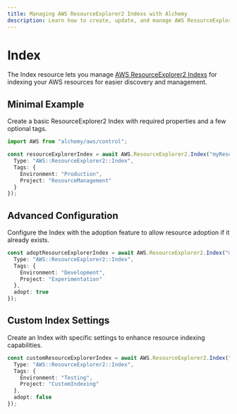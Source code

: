 ```yaml
---
title: Managing AWS ResourceExplorer2 Indexs with Alchemy
description: Learn how to create, update, and manage AWS ResourceExplorer2 Indexs using Alchemy Cloud Control.
---
```


# Index

The Index resource lets you manage [AWS ResourceExplorer2 Indexs](https://docs.aws.amazon.com/resourceexplorer2/latest/userguide/) for indexing your AWS resources for easier discovery and management.

## Minimal Example

Create a basic ResourceExplorer2 Index with required properties and a few optional tags.

```ts
import AWS from "alchemy/aws/control";

const resourceExplorerIndex = await AWS.ResourceExplorer2.Index("myResourceExplorerIndex", {
  Type: "AWS::ResourceExplorer2::Index",
  Tags: {
    Environment: "Production",
    Project: "ResourceManagement"
  }
});
```

## Advanced Configuration

Configure the Index with the adoption feature to allow resource adoption if it already exists.

```ts
const adoptResourceExplorerIndex = await AWS.ResourceExplorer2.Index("myAdoptedResourceExplorerIndex", {
  Type: "AWS::ResourceExplorer2::Index",
  Tags: {
    Environment: "Development",
    Project: "Experimentation"
  },
  adopt: true
});
```

## Custom Index Settings

Create an Index with specific settings to enhance resource indexing capabilities.

```ts
const customResourceExplorerIndex = await AWS.ResourceExplorer2.Index("myCustomResourceExplorerIndex", {
  Type: "AWS::ResourceExplorer2::Index",
  Tags: {
    Environment: "Testing",
    Project: "CustomIndexing"
  },
  adopt: false
});
```